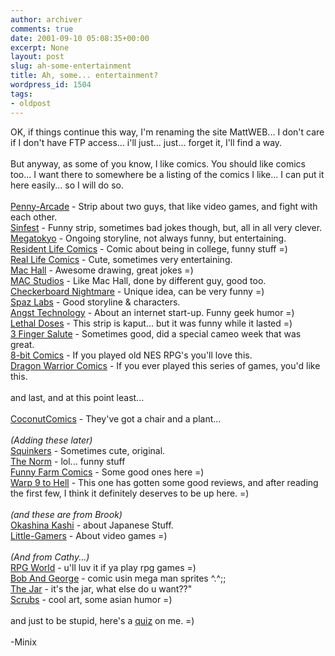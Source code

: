 ```yaml
---
author: archiver
comments: true
date: 2001-09-10 05:08:35+00:00
excerpt: None
layout: post
slug: ah-some-entertainment
title: Ah, some... entertainment?
wordpress_id: 1504
tags:
- oldpost
---
```


OK, if things continue this way, I'm renaming the site MattWEB... I don't care if I don't have FTP access... i'll just... just... forget it, I'll find a way.<br /><br />But anyway, as some of you know, I like comics.  You should like comics too... I want there to somewhere be a listing of the comics I like... I can put it here easily... so I will do so.<br /><br /><a href = "http://www.penny-arcade.com">Penny-Arcade</a> - Strip about two guys, that like video games, and fight with each other.<br /><a href = "http://www.sinfest.net">Sinfest</a> - Funny strip, sometimes bad jokes though, but, all in all very clever.<br /><a href = "http://www.megatokyo.com">Megatokyo</a> - Ongoing storyline, not always funny, but entertaining.<br /><a href = "http://www.reslifecomics.com">Resident Life Comics</a> - Comic about being in college, funny stuff =)<br /><a href = "http://www.reallifecomics.com">Real Life Comics</a> - Cute, sometimes very entertaining.<br /><a href = "http://machall.keenspace.com">Mac Hall</a> - Awesome drawing, great jokes =)<br /><a href = "http://macstudios.keenspace.com">MAC Studios</a> - Like Mac Hall, done by different guy, good too.<br /><a href = "http://www.nightlightpress.com">Checkerboard Nightmare</a> - Unique idea, can be very funny =)<br /><a href = "http://www.stonebrokestudios.com">Spaz Labs</a> - Good storyline & characters.<br /><a href = "http://www.inktank.com">Angst Technology</a> - About an internet start-up.  Funny geek humor =)<br /><a href = "http://www.lethaldoses.com/index2.html">Lethal Doses</a> - This strip is kaput... but it was funny while it lasted =)<br /><a href = "http://www.licensetochill.ca/">3 Finger Salute</a> - Sometimes good, did a special cameo week that was great.</a><br /><a href = "http://www.nuklearpower.com/comic/">8-bit Comics</a> - If you played old NES RPG's you'll love this.<br /><a href = "http://www.dragon-warrior.com/Comics/archives.html">Dragon Warrior Comics</a> - If you ever played this series of games, you'd like this.</a><br /><br />and last, and at this point least...<br /><br /><a href = "http://www.coconutcomics.com">CoconutComics</a> - They've got a chair and a plant...<br /><br /><i>(Adding these later)</i><br /><a href = "http://www.squinkers.com">Squinkers</a> - Sometimes cute, original.<br /><a href = "http://www.jantze.com">The Norm</a> - lol... funny stuff<br /><a href = "http://www.funnyfarmcomics.com">Funny Farm Comics</a> - Some good ones here =)<br /><a href = "http://warp9tohell.keenspace.com">Warp 9 to Hell</a> - This one has gotten some good reviews, and after reading the first few, I think it definitely deserves to be up here. =)<br /><br /><i>(and these are from Brook)</i><br /><a href = "http://strangecandy.keenspace.com">Okashina Kashi</a> - about Japanese Stuff.<br /><a href = "http://www.little-gamers.com">Little-Gamers</a> - About video games =)<br /><br /><i>(And from Cathy...)</i><br /><a href = "http://www.rpgworldcomic.com">RPG World</a> - u'll luv it if ya play rpg games =) <br /><a href = "http://www.bobandgeorge.com">Bob And George</a> - comic usin mega man sprites ^.^;; <br /><a href = "http://www.montroseacademy.com/jar/">The Jar</a> - it's the jar, what else do u want??" <br /><a href = "http://www.kipster.org/scrubs/">Scrubs</a> - cool art, some asian humor =)<br /><br />and just to be stupid, here's a <a href = "http://www.coolquiz.com/myquiz/myquiz.asp?quiznum=1292541305">quiz</a> on me.  =)<br /><br />-Minix